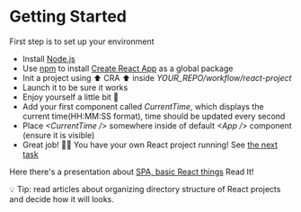 # Getting Started

First step is to set up your environment

- Install [Node.js](https://nodejs.org/en/about/)
- Use [npm](https://docs.npmjs.com/about-npm) to install [Create React App](https://create-react-app.dev/) as a global package
- Init a project using ⬆️ CRA ⬆️ inside _YOUR_REPO/workflow/react-project_
- Launch it to be sure it works
- Enjoy yourself a little bit 💪
- Add your first component called _CurrentTime_, which displays the current time(HH:MM:SS format), time should be updated every second
- Place _\<CurrentTime \/\>_ somewhere inside of default _\<App \/\>_ component (ensure it is visible)
- Great job! 🎉🎊 You have your own React project running! See [the next task](./first_steps.md)

Here there's a presentation about [SPA, basic React things](https://drive.google.com/file/d/1UaNvPMyGPhCgi4rB8ht7jzzlkatqV73p/view) Read It!

💡 Tip: read articles about organizing directory structure of React projects and decide how it will looks.
